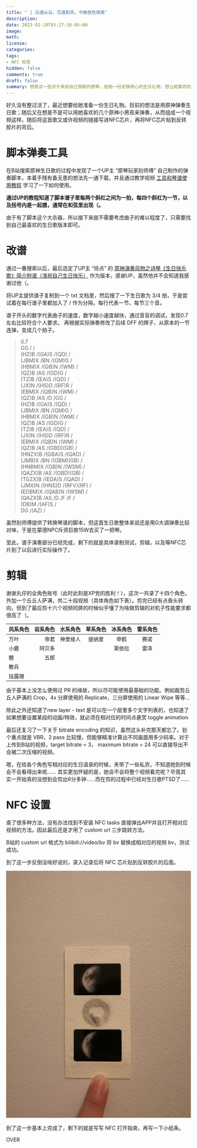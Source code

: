 ```yaml
---
title: " | 云遇从云，花遇和风，今晚夜色很美"
description: 
date: 2023-01-10T03:27:10-05:00
image: 
math:
license: 
categories:
tags:
- NFC 标签
hidden: false
comments: true
draft: false
summary: 想尝试一些对于来说自己很新的原琴，给她一份足够用心的生日礼物，想让她喜欢的原神小男孩给她弹奏生日歌。
---
```


好久没有整过活了，最近想要给她准备一份生日礼物。目前的想法是用原神弹奏生日歌；随后又在想是不是可以用她喜欢的几个原神小男孩来弹奏，从而组成一个视频这样。随后将这首歌又或许视频的链接写进NFC芯片，再将NFC芯片贴到反转胶片的背后。


# 脚本弹奏工具

在B站搜索原神生日歌的过程中发现了一个UP主 “原琴玩家刻师傅” 自己制作的弹奏脚本，本着手残有备无患的想法先一通下载，并且通过教学视频 [工具和琴谱使用教程](https://www.bilibili.com/video/BV1tN4y1A75h?p=1&vd_source=bace143169f8e14bbe411fcd4246d71c) 学习了一下如何使用。

**通过UP的教程知道了脚本谱子里每两个斜杠之间为一拍，每四个斜杠为一节，以及括号内是一起摁，通常在和弦里出现（。**

由于有了脚本这个大杀器，所以接下来就不需要考虑曲子的难以程度了，只需要找到自己最喜欢的生日歌版本即可。   


# 改谱

通过一番搜索以后，最后选定了UP主 “烁点” 的 [原神演奏风物之诗琴《生日快乐歌》简介附谱（浅祝自己生日快乐）](https://www.bilibili.com/video/BV1zU4y1R795/?spm_id_from=333.337.search-card.all.click&vd_source=bace143169f8e14bbe411fcd4246d71c) 作为版本，感谢UP，虽然他并不会知道我感谢过他（。

将UP主提供谱子复制到一个 txt 文档里，然后搜了一下生日歌为 3/4 拍，于是尝试着在每行谱子里都加入了 / 作为分隔，每行代表一节，每节三个音。  

谱子开头的数字代表曲子的速度，数字越小速度越快，通过音盲的调试，发现0.7左右比较符合个人要求。
再根据实际弹奏修改了后续 DFF 的牌子，从原本的一节连弹，变成几个拍子。

> 0.7  
> GG / /  
> (HZ)B /(GA)S /(QD) /  
> (JBM)X /BN /(GM)G /  
> (HBM)X /(GB)N /(WM) /  
> (QZ)B /AS /(GD)G /  
> (TZ)B /(EA)S /(QD) /  
> (JX)N /(HS)D /(RF)R /  
> (EBM)X /(QB)N /(WM) /  
> (QZ)B /AS /D /GG /   
> (HZ)B /(GA)S /(QD) /  
> (JBM)X /BN /(GM)G /  
> (HBM)X /(GB)N /(WM) /  
> (QZ)B /AS /(GD)G /  
> (TZ)B /(EA)S /(QD) /  
> (JX)N /(HS)D /(RF)R /  
> (EBM)X /(QB)N /(WM) /  
> (QZ)B /AS /(GBD)(GB) /  
> (HNZX)B /(GBA)S /(QAD) /  
> (JMB)X /BN /(GBM)(GB) /  
> (HNBM)X /(GB)N /(WSM) /  
> (QAZX)B /AS /(GBD)(GB) /  
> (TGZX)B /(EDA)S /(QAD) /  
> (JMX)N /(HNS)D /(RFV)(RF) /  
> (EDBM)X /(QAB)N /(WSM) /  
> (QAZX)B /AS /D /F /F /  
> (DB)M /(AF)S /  
> DG /(AZ) /  


虽然刻师傅提供了转换琴谱的脚本，但这首生日歌整体来说还是用G大调弹奏比较对味，于是在蒙德NPC斥资巨款15W去买了一把琴。  

至此，谱子演奏部分已经完成，剩下的就是具体录制测试，剪辑，以及等NFC芯片到了以后进行实际操作了。

# 剪辑

谢谢丸仔的全角色账号（此时此刻是XP党的胜利！），这次一共录了十四个角色，外加一个丘丘人萨满，共二十段视频（具体角色如下表）。剪完已经有点昏头转向，但到了最后剪十六个视频同屏的时候似乎懂了为啥做剪辑的对机子性能要求都很高了（。

| 风系角色 | 岩系角色 | 水系角色 | 草系角色 | 冰系角色 | 雷系角色 |
| :------| ------: | :------: | :------: | :------: | :------: |
| 万叶 | 帝君 | 神里绫人 | 提纳里 | 申鹤 | 赛诺 |
| 小鹿 | 阿贝多 |  |  | 莱依拉 | 雷泽 |
| 魈 | 五郎 |
| 散兵 |
| 珐露珊 |

由于基本上没怎么使用过 PR 的缘故，所以尽可能使用最基础的功能。例如裁剪丘丘人萨满的 Crop，4x 分屏使用的 Replicate，三分屏使用的 Linear Wipe 等等… 

除此之外还知道了new layer - text 是可以在一个层里多个文字列表的，也知道了如果想要设置某段的动画/特效，就必须在相对应的时间点悬赏 toggle animation

最后还复习了一下关于 bitrate encoding 的知识，虽然这头补完那天都忘了。划个重点就是 VBR，2 pass 比较慢，但能够精准计算出不同画面用多少码率。对于上传到B站的视频，target bitrate = 3， maximum bitrate = 24 可以直接导出不会被二次压缩的视频。

嗯，在给各个角色写相对应的生日语录的时候，夹带了一些私货，不知道她到时候会不会看得出来呢……
其实更加怀疑的是，她会不会将整个视频看完呢？毕竟其实一开始真的没想到会剪出6分多钟……而在剪的过程中已经对生日歌PTSD了……


# NFC 设置

查了很多种方法，没有办法找到不安装 NFC tasks 直接弹出APP并且打开相对应视频的方法。因此最后还是才用了 custom url 三步跳转方法。

B站的 custom url 格式为 bilibili://video/bv
将 bv 替换成相对应的视频 bv，测试成功。

到了这一步反倒没啥好说的，录入记录后将 NFC 芯片贴到反转胶片的后面。

![](https://raw.githubusercontent.com/Gilgamel/img-host/main/hugo/20230215023057.jpg)

到了这一步基本上完成了，剩下的就是写写 NFC 打开指南，再写一下小纸条。

OVER












